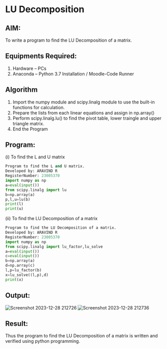 # LU Decomposition 

## AIM:
To write a program to find the LU Decomposition of a matrix.

## Equipments Required:
1. Hardware – PCs
2. Anaconda – Python 3.7 Installation / Moodle-Code Runner

## Algorithm
1. Import the numpy module and scipy.linalg module to use the built-in functions for calculation.
2. Prepare the lists from each linear equations and assign in np.array()
3. Perform scipy.linalg.lu() to find the pivot table, lower traingle and upper triangle matrix.
4. End the Program

## Program:
(i) To find the L and U matrix
```PYTHON
Program to find the L and U matrix.
Developed by: ARAVIND R
RegisterNumber: 23005370
import numpy as np
a=eval(input())
from scipy.linalg import lu
b=np.array(a)
p,l,u=lu(b)
print(l)
print(u)
```
(ii) To find the LU Decomposition of a matrix
```PYTHON
Program to find the LU Decomposition of a matrix.
Developed by: ARAVIND R
RegisterNumber: 23005370
import numpy as np
from scipy.linalg import lu_factor,lu_solve
a=eval(input())
c=eval(input())
b=np.array(a)
d=np.array(c)
l,p=lu_factor(b)
x=lu_solve((l,p),d)
print(x)
```

## Output:
![Screenshot 2023-12-28 212726](https://github.com/ARAVIND23005370/LU-Decomposition/assets/148514836/f5217530-960a-4190-a52c-8780bb059fbb)
![Screenshot 2023-12-28 212736](https://github.com/ARAVIND23005370/LU-Decomposition/assets/148514836/22b739df-3fff-41f1-8774-ad6ac7df902e)



## Result:
Thus the program to find the LU Decomposition of a matrix is written and verified using python programming.


